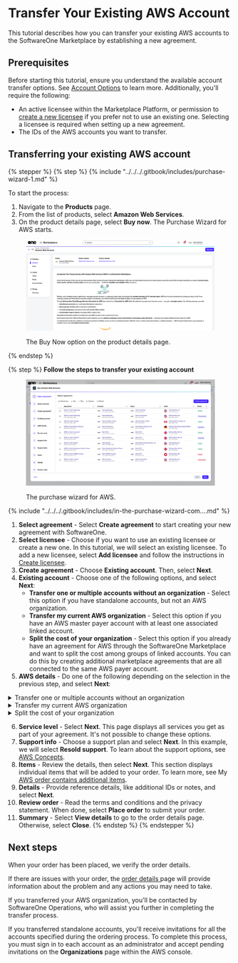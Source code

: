 # Transfer Your Existing AWS Account

This tutorial describes how you can transfer your existing AWS accounts to the SoftwareOne Marketplace by establishing a new agreement.&#x20;

## Prerequisites <a href="#prerequisites" id="prerequisites"></a>

Before starting this tutorial, ensure you understand the available account transfer options. See [Account Options](../account-options.md) to learn more. Additionally, you'll require the following:

* An active licensee within the Marketplace Platform, or permission to [create a new licensee](https://docs.platform.softwareone.com/modules-and-features/settings/licensees/create-licensees) if you prefer not to use an existing one. Selecting a licensee is required when setting up a new agreement.
* The IDs of the AWS accounts you want to transfer.

## Transferring your existing AWS account

{% stepper %}
{% step %}
{% include "../../../.gitbook/includes/purchase-wizard-1.md" %}

To start the process:

1. Navigate to the **Products** page.&#x20;
2. From the list of products, select **Amazon Web Services**.&#x20;
3. On the product details page, select **Buy now**. The Purchase Wizard for AWS starts.

<div data-with-frame="true"><figure><img src="../../../.gitbook/assets/aws_productdetails.png" alt=""><figcaption><p>The Buy Now option on the product details page.</p></figcaption></figure></div>
{% endstep %}

{% step %}
**Follow the steps to transfer your existing account**

<div data-with-frame="true"><figure><img src="../../../.gitbook/assets/aws_purchase_wizard.png" alt=""><figcaption><p>The purchase wizard for AWS.</p></figcaption></figure></div>

{% include "../../../.gitbook/includes/in-the-purchase-wizard-com....md" %}

1. **Select agreement** - Select **Create agreement** to start creating your new agreement with SoftwareOne.
2. **Select licensee** - Choose if you want to use an existing licensee or create a new one. In this tutorial, we will select an existing licensee. To add a new licensee, select **Add licensee** and follow the instructions in [Create licensee](../../../modules-and-features/settings/licensees/create-licensees.md).
3. **Create agreement** - Choose **Existing account**. Then, select **Next**.
4. **Existing account** - Choose one of the following options, and select **Next**:
   * **Transfer one or multiple accounts without an organization** - Select this option if you have standalone accounts, but not an AWS organization.
   * **Transfer my current AWS organization** - Select this option if you have an AWS master payer account with at least one associated linked account.
   * **Split the cost of your organization** - Select this option if you already have an agreement for AWS through the SoftwareOne Marketplace and want to split the cost among groups of linked accounts. You can do this by creating additional marketplace agreements that are all connected to the same AWS payer account.
5. **AWS details** - Do one of the following depending on the selection in the previous step, and select **Next**:

<details>

<summary>Transfer one or multiple accounts without an organization</summary>

If you selected **Transfer one or multiple accounts without an organization** in the previous ste&#x70;**:**

1. Provide your AWS Account ID. Make sure to include all account IDs so we can send the invitation link. After you have accepted the invitation link, we'll create an organization and subscriptions on the Marketplace Platform.
2. Review the **Notification contact** details. This contact will receive notification emails. By default, this section is prefilled with the information of your selected licensee.

</details>

<details>

<summary>Transfer my current AWS organization</summary>

If you selected **Transfer my current AWS organization** in the previous step, SoftwareOne Operations will contact you to transfer the payer account of your AWS organization.

</details>

<details>

<summary>Split the cost of your organization</summary>

If you selected **Split existing SoftwareOne marketplace agreements** in the previous step, do the following to split the costs between licensees:

1. **AWS master payer ID** - Enter the payer ID. To locate your AWS Master Payer ID, check your existing agreement. Navigate to the **Details** tab on the agreement details page and look under **Additional IDs** to find the **Vendor**. This number is for your master payer account that you want to split.
2. **Account name** - Enter a name for the member account you are about to create.
3. **E-mail** - Enter the email that will be used to create your first member account in AWS. Note that this email address must be unique and should not have been used in any other AWS account.

</details>

6. **Service level** - Select **Next**. This page displays all services you get as part of your agreement. It's not possible to change these options.
7. **Support info** - Choose a support plan and select **Next**. In this example, we will select **Resold support**. To learn about the support options, see [AWS Concepts](../aws-concepts.md).
8. **Items** - Review the details, then select **Next**. This section displays individual items that will be added to your order. To learn more, see My [AWS order contains additional items](../faqs/my-aws-order-contains-additional-items.md).
9. **Details** - Provide reference details, like additional IDs or notes, and select **Next**.
10. **Review order** - Read the terms and conditions and the privacy statement. When done, select **Place order** to submit your order.
11. **Summary** - Select **View details** to go to the order details page. Otherwise, select **Close**.
{% endstep %}
{% endstepper %}

## Next steps <a href="#next-steps" id="next-steps"></a>

When your order has been placed, we verify the order details.&#x20;

If there are issues with your order, the [order details](../../../modules-and-features/marketplace/orders/#subscription-details)[ ](https://docs.platform.softwareone.com/modules-and-features/marketplace/orders#subscription-details)page will provide information about the problem and any actions you may need to take.&#x20;

If you transferred your AWS organization, you'll be contacted by SoftwareOne Operations, who will assist you further in completing the transfer process.

If you transferred standalone accounts, you'll receive invitations for all the accounts specified during the ordering process. To complete this process, you must sign in to each account as an administrator and accept pending invitations on the **Organizations** page within the AWS console.
